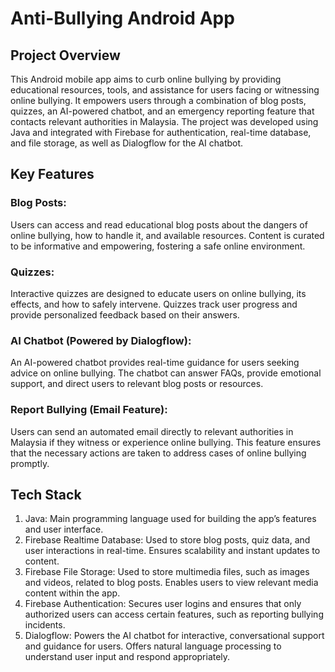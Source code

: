 # Anti-Bullying Android App
## Project Overview
This Android mobile app aims to curb online bullying by providing educational resources, tools, and assistance for users facing or witnessing online bullying. It empowers users through a combination of blog posts, quizzes, an AI-powered chatbot, and an emergency reporting feature that contacts relevant authorities in Malaysia. The project was developed using Java and integrated with Firebase for authentication, real-time database, and file storage, as well as Dialogflow for the AI chatbot.

## Key Features
###  Blog Posts:
Users can access and read educational blog posts about the dangers of online bullying, how to handle it, and available resources.
Content is curated to be informative and empowering, fostering a safe online environment.

### Quizzes:
Interactive quizzes are designed to educate users on online bullying, its effects, and how to safely intervene.
Quizzes track user progress and provide personalized feedback based on their answers.

### AI Chatbot (Powered by Dialogflow):
An AI-powered chatbot provides real-time guidance for users seeking advice on online bullying.
The chatbot can answer FAQs, provide emotional support, and direct users to relevant blog posts or resources.

### Report Bullying (Email Feature):
Users can send an automated email directly to relevant authorities in Malaysia if they witness or experience online bullying.
This feature ensures that the necessary actions are taken to address cases of online bullying promptly.

## Tech Stack
1. Java:
Main programming language used for building the app’s features and user interface.
2. Firebase Realtime Database:
Used to store blog posts, quiz data, and user interactions in real-time.
Ensures scalability and instant updates to content.
3. Firebase File Storage:
Used to store multimedia files, such as images and videos, related to blog posts.
Enables users to view relevant media content within the app.
4. Firebase Authentication:
Secures user logins and ensures that only authorized users can access certain features, such as reporting bullying incidents.
5. Dialogflow:
Powers the AI chatbot for interactive, conversational support and guidance for users.
Offers natural language processing to understand user input and respond appropriately.
